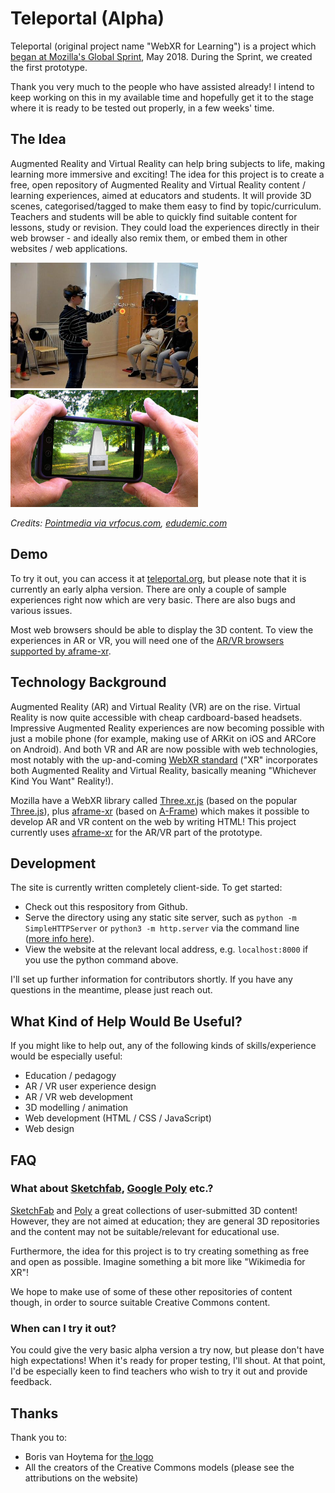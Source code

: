 # Teleportal (Alpha)

Teleportal (original project name "WebXR for Learning") is a project which [began at Mozilla's Global Sprint](https://github.com/mozilla/global-sprint/issues/295), May 2018. During the Sprint, we created the first prototype.

Thank you very much to the people who have assisted already! I intend to keep working on this in my available time and hopefully get it to the stage where it is ready to be tested out properly, in a few weeks' time.

## The Idea

Augmented Reality and Virtual Reality can help bring subjects to life, making learning more immersive and exciting! The idea for this project is to create a free, open repository of Augmented Reality and Virtual Reality content / learning experiences, aimed at educators and students. It will provide 3D scenes, categorised/tagged to make them easy to find by topic/curriculum. Teachers and students will be able to quickly find suitable content for lessons, study or revision. They could load the experiences directly in their web browser - and ideally also remix them, or embed them in other websites / web applications.

<img src="docs/ar-solar-system-vrscout.jpg" width="300px" alt="A child using a Hololens to view an AR solar system in class"/> <img src="docs/ar-monument-edudemic.jpg" width="300px" alt="A person holding a phone up and seeing an AR monument"/>

*Credits: [Pointmedia via vrfocus.com](https://www.vrfocus.com/2017/03/hololens-sees-use-in-norway-classrooms/), [edudemic.com](http://www.edudemic.com/wp-content/uploads/2013/06/augmented-reality.png)*

## Demo

To try it out, you can access it at [teleportal.org](http//teleportal.org), but please note that it is currently an early alpha version. There are only a couple of sample experiences right now which are very basic. There are also bugs and various issues.

Most web browsers should be able to display the 3D content. To view the experiences in AR or VR, 
you will need one of the [AR/VR browsers supported by aframe-xr](https://github.com/mozilla/aframe-xr#supported-browsers).

## Technology Background

Augmented Reality (AR) and Virtual Reality (VR) are on the rise. Virtual Reality is now quite accessible with cheap cardboard-based headsets. Impressive Augmented Reality experiences are now becoming possible with just a mobile phone (for example, making use of ARKit on iOS and ARCore on Android). And both VR and AR are now possible with web technologies, most notably with the up-and-coming [WebXR standard](https://github.com/immersive-web/webxr) ("XR" incorporates both Augmented Reality and Virtual Reality, basically meaning "Whichever Kind You Want" Reality!).

Mozilla have a WebXR library called [Three.xr.js](https://github.com/mozilla/three.xr.js/) (based on the 
popular [Three.js](https://threejs.org/)), plus [aframe-xr](https://github.com/mozilla/aframe-xr) (based on [A-Frame](https://aframe.io/)) which makes it possible to develop AR and VR content on the web by writing HTML! 
This project currently uses [aframe-xr](https://github.com/mozilla/aframe-xr) for the AR/VR part of the prototype.

## Development

The site is currently written completely client-side. To get started:

* Check out this respository from Github.
* Serve the directory using any static site server, such as `python -m SimpleHTTPServer` or `python3 -m http.server` 
  via the command line ([more info here](https://www.linuxjournal.com/content/tech-tip-really-simple-http-server-python)).
* View the website at the relevant local address, e.g. `localhost:8000` if you use the python command above.

I'll set up further information for contributors shortly. If you have any questions in the meantime, please just reach out.

## What Kind of Help Would Be Useful?

If you might like to help out, any of the following kinds of skills/experience would be especially useful:

* Education / pedagogy
* AR / VR user experience design
* AR / VR web development
* 3D modelling / animation
* Web development (HTML / CSS / JavaScript)
* Web design

## FAQ

### What about [Sketchfab](https://sketchfab.com/), [Google Poly](https://poly.google.com/) etc.?

[SketchFab](https://sketchfab.com/) and [Poly](https://poly.google.com) a great collections of 
user-submitted 3D content! However, they are not aimed at education; they are general 3D repositories 
and the content may not be suitable/relevant for educational use.

Furthermore, the idea for this project is to try creating something as free and open as possible. Imagine 
something a bit more like "Wikimedia for XR"!

We hope to make use of some of these other repositories of content though, in order to source suitable
Creative Commons content.



### When can I try it out?

You could give the very basic alpha version a try now, but please don't have high expectations! When it's ready for proper testing, I'll shout. At that point, I'd be especially keen to find teachers who wish to try it out and provide feedback.

## Thanks

Thank you to:

* Boris van Hoytema for [the logo](https://github.com/poshaughnessy/webxr-for-learning/issues/8#issuecomment-388405872)
* All the creators of the Creative Commons models (please see the attributions on the website)
